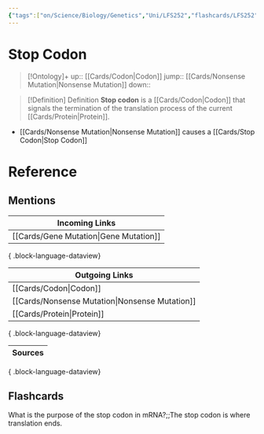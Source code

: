 ```yaml
---
{"tags":["on/Science/Biology/Genetics","Uni/LFS252","flashcards/LFS252"],"date created":"2022-10-16 Sun","edited":"2023-04-06 Thu","dg-publish":true,"permalink":"/cards/stop-codon/","dgPassFrontmatter":true}
---
```


# Stop Codon

> [!Ontology]+
> up:: [[Cards/Codon\|Codon]]
> jump:: [[Cards/Nonsense Mutation\|Nonsense Mutation]]
> down:: 

> [!Definition] Definition
> **Stop codon** is a [[Cards/Codon\|Codon]] that signals the termination of the translation process of the current [[Cards/Protein\|Protein]].

- [[Cards/Nonsense Mutation\|Nonsense Mutation]] causes a [[Cards/Stop Codon\|Stop Codon]]

# Reference

## Mentions

| Incoming Links                            |
| ----------------------------------------- |
| [[Cards/Gene Mutation\|Gene Mutation]] |

{ .block-language-dataview}

| Outgoing Links                                    |
| ------------------------------------------------- |
| [[Cards/Codon\|Codon]]                         |
| [[Cards/Nonsense Mutation\|Nonsense Mutation]] |
| [[Cards/Protein\|Protein]]                     |

{ .block-language-dataview}

| Sources |
| ------- |

{ .block-language-dataview}

## Flashcards

What is the purpose of the stop codon in mRNA?;;The stop codon is where translation ends.